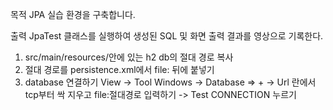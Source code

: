 목적
JPA 실습 환경을 구축합니다.

출력
JpaTest 클래스를 실행하여 생성된 SQL 및 화면 출력 결과를 영상으로 기록한다.

1. src/main/resources/안에 있는 h2 db의 절대 경로 복사
2. 절대 경로를 persistence.xml에서 file: 뒤에 붙넣기
3. database 연결하기
   View -> Tool Windows -> Database => + ->
   Url 란에서 tcp부터 싹 지우고 file:절대경로 입력하기
   -> Test CONNECTION 누르기
